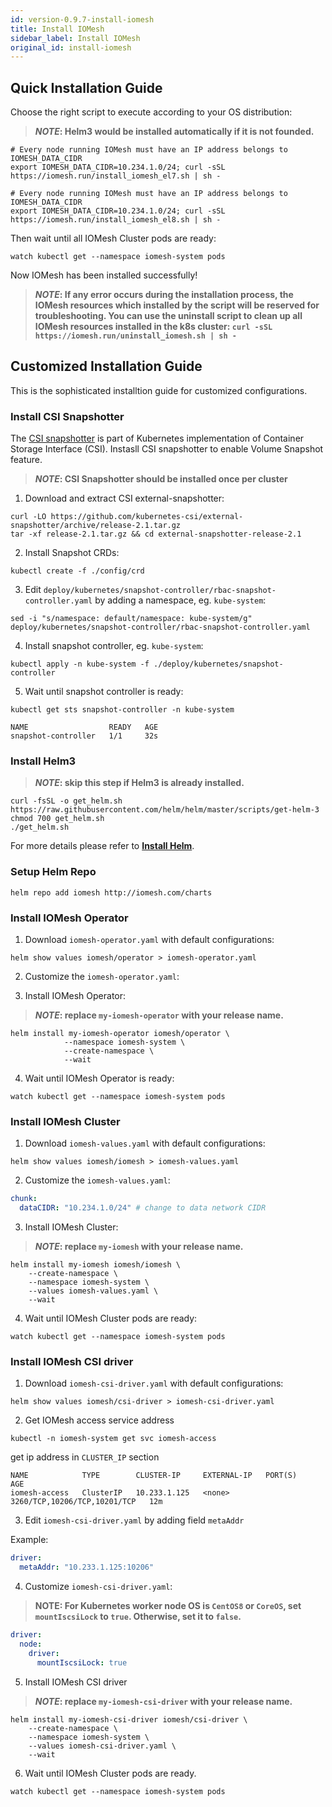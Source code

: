 ```yaml
---
id: version-0.9.7-install-iomesh
title: Install IOMesh
sidebar_label: Install IOMesh
original_id: install-iomesh
---
```


## Quick Installation Guide

Choose the right script to execute according to your OS distribution:

> **_NOTE_: Helm3 would be installed automatically if it is not founded.**

<!--DOCUSAURUS_CODE_TABS-->

<!--RHEL7/CentOS7-->

```shell
# Every node running IOMesh must have an IP address belongs to IOMESH_DATA_CIDR
export IOMESH_DATA_CIDR=10.234.1.0/24; curl -sSL https://iomesh.run/install_iomesh_el7.sh | sh -
```

<!--RHEL8/CentOS8/CoreOS-->

```shell
# Every node running IOMesh must have an IP address belongs to IOMESH_DATA_CIDR
export IOMESH_DATA_CIDR=10.234.1.0/24; curl -sSL https://iomesh.run/install_iomesh_el8.sh | sh -
```
<!--END_DOCUSAURUS_CODE_TABS-->

Then wait until all IOMesh Cluster pods are ready:

```shell
watch kubectl get --namespace iomesh-system pods
```

Now IOMesh has been installed successfully!

> **_NOTE_: If any error occurs during the installation process, the IOMesh resources which installed by the script will be reserved for troubleshooting. You can use the uninstall script to clean up all IOMesh resources installed in the k8s cluster:
 `curl -sSL https://iomesh.run/uninstall_iomesh.sh | sh -`**

## Customized Installation Guide

This is the sophisticated installtion guide for customized configurations.

### Install CSI Snapshotter

The [CSI snapshotter](https://github.com/kubernetes-csi/external-snapshotter) is part of Kubernetes implementation of Container Storage Interface (CSI).
Instasll CSI snapshotter to enable Volume Snapshot feature.

> **_NOTE_: CSI Snapshotter should be installed once per cluster**

1. Download and extract CSI external-snapshotter:

```shell
curl -LO https://github.com/kubernetes-csi/external-snapshotter/archive/release-2.1.tar.gz
tar -xf release-2.1.tar.gz && cd external-snapshotter-release-2.1
```

2. Install Snapshot CRDs:

```shell
kubectl create -f ./config/crd
```

3. Edit `deploy/kubernetes/snapshot-controller/rbac-snapshot-controller.yaml` by adding a namespace, eg. `kube-system`:

```shell
sed -i "s/namespace: default/namespace: kube-system/g" deploy/kubernetes/snapshot-controller/rbac-snapshot-controller.yaml
```

4. Install snapshot controller, eg. `kube-system`:

```shell
kubectl apply -n kube-system -f ./deploy/kubernetes/snapshot-controller
```

5. Wait until snapshot controller is ready:

```shell
kubectl get sts snapshot-controller -n kube-system
```

```output
NAME                  READY   AGE
snapshot-controller   1/1     32s
```

### Install Helm3

> **_NOTE_: skip this step if Helm3 is already installed.**

```shell
curl -fsSL -o get_helm.sh https://raw.githubusercontent.com/helm/helm/master/scripts/get-helm-3
chmod 700 get_helm.sh
./get_helm.sh
```

For more details please refer to **[Install Helm](https://helm.sh/docs/intro/install/)**.

### Setup Helm Repo

```shell
helm repo add iomesh http://iomesh.com/charts
```

### Install IOMesh Operator

1. Download `iomesh-operator.yaml` with default configurations:

```shell
helm show values iomesh/operator > iomesh-operator.yaml
```

2. Customize the `iomesh-operator.yaml`:

3. Install IOMesh Operator:

> **_NOTE_: replace `my-iomesh-operator` with your release name.**
```shell
helm install my-iomesh-operator iomesh/operator \
	       	--namespace iomesh-system \
	       	--create-namespace \
	       	--wait
```

4. Wait until IOMesh Operator is ready:

```shell
watch kubectl get --namespace iomesh-system pods
```

### Install IOMesh Cluster

1. Download `iomesh-values.yaml` with default configurations:

```shell
helm show values iomesh/iomesh > iomesh-values.yaml
```

2. Customize the `iomesh-values.yaml`:

```yaml
chunk:
  dataCIDR: "10.234.1.0/24" # change to data network CIDR
```

3. Install IOMesh Cluster:

> **_NOTE_: replace `my-iomesh` with your release name.**

```shell
helm install my-iomesh iomesh/iomesh \
    --create-namespace \
    --namespace iomesh-system \
    --values iomesh-values.yaml \
    --wait
```

4. Wait until IOMesh Cluster pods are ready:

```
watch kubectl get --namespace iomesh-system pods
```

### Install IOMesh CSI driver

1. Download `iomesh-csi-driver.yaml` with default configurations:

```shell
helm show values iomesh/csi-driver > iomesh-csi-driver.yaml
```

2. Get IOMesh access service address

```shell
kubectl -n iomesh-system get svc iomesh-access
```

get ip address in `CLUSTER_IP` section

```
NAME            TYPE        CLUSTER-IP     EXTERNAL-IP   PORT(S)                        AGE
iomesh-access   ClusterIP   10.233.1.125   <none>        3260/TCP,10206/TCP,10201/TCP   12m
```

3. Edit `iomesh-csi-driver.yaml` by adding field `metaAddr`

Example:

```yaml
driver:
  metaAddr: "10.233.1.125:10206"
```

4. Customize `iomesh-csi-driver.yaml`:

> **__NOTE__: For Kubernetes worker node OS is `CentOS8` or `CoreOS`, set `mountIscsiLock` to `true`. Otherwise, set it to `false`.**

```yaml
driver:
  node:
    driver:
      mountIscsiLock: true
```

5. Install IOMesh CSI driver

> **_NOTE_: replace `my-iomesh-csi-driver` with your release name.**

```shell
helm install my-iomesh-csi-driver iomesh/csi-driver \
    --create-namespace \
    --namespace iomesh-system \
    --values iomesh-csi-driver.yaml \
    --wait
```

6. Wait until IOMesh Cluster pods are ready.

```
watch kubectl get --namespace iomesh-system pods
```

[1]: http://iomesh.com/charts
[2]: http://www.iomesh.com/docs/installation/setup-iomesh-storage#setup-data-network
